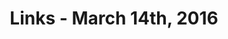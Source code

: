 ---
title: Links - March 14th, 2016
layout: links
category: links
articles:
  - title: Resetting the score
    author: Benedict Evans
    url: http://ben-evans.com/benedictevans/2015/1/11/resetting-the-score
    note: Shifts in the landscape, and analogies of history, or how innovation in warfare technology can explain the implications of the rise of the smartphone.
  - title: The Second Smartphone Revolution
    author: Fred Wilson
    source: AVC
    url: http://avc.com/2016/03/the-second-smartphone-revolution/
  - title: Trackers
    author: Jacques Mattheij
    url: http://jacquesmattheij.com/trackers
    note: A story of anthropomorphic cookies, scripts, and ad-blockers.
  - title: The Blood Harvest
    author: Alexis Madrigal
    source: The Atlantic
    url: http://www.theatlantic.com/technology/archive/2014/02/the-blood-harvest/284078/
    note: "Our dependence on other species is not surprising. The depth of our dependence is."
  - title: "Zoning Plays a Big Role in San Francisco's Housing Crisis, Gentrification, and Wealth Disparity"
    author: Kriston Capps
    source: CityLab
    url: http://www.citylab.com/housing/2016/03/are-wealthy-neighborhoods-to-blame-for-gentrification-of-poorer-ones/473349/
    note: "New wealth flowing into a city, plus old wealth's \"build new things in other places\" attitude leads to gentrification. We're not in a bubble, but in a bifurcation, and SF has no relief valve to rely on. Only new city policies could change that."
  - title: The First Micropayments Marketplace
    author: John Granata, Ali Fathalian, Michael Goldstein, Eli Haims, Saivann Carignan, Matt Storus, and Balaji S. Srinivasan
    source: Medium
    note: In which 21, the Bitcoin company, unveils what the future of the web might look like.
    url: https://medium.com/@21/the-first-micropayments-marketplace-38c321127d12
  - title: Why Snapchat is an Important Media Company
    author: Mark Suster
    source: Bothsides of the Table
    url: http://www.bothsidesofthetable.com/2016/03/12/long-case-snapchat/
  - title: The Obama Doctrine
    author: Jeffrey Goldberg
    source: The Atlantic
    url: http://www.theatlantic.com/magazine/archive/2016/04/the-obama-doctrine/471525/
    note: "A fascinating (but, at 65+ pages, excessively long) piece on the Obama administration and its foreign policy legacy."
  - title: "How to Code and Understand DeepMind's Neural Stack Machine"
    author: Andrew Trask
    url: https://iamtrask.github.io/2016/02/25/deepminds-neural-stack-machine/
    note: 'Academic papers tend to utilize terse language and jargon to precisely describe processes and outcomes, but these "precise" explanations end up being impenetrable walls for the uninitiated.

    Thankfully, there are bloggers like Trask, Olah, Karpathy, and others who lower the bar to understanding the intricacies of academic machine learning. I am still trying to get through this one. Trask definitely made the task accessible. The DeepMind researchers, on the other hand, did not.'

---